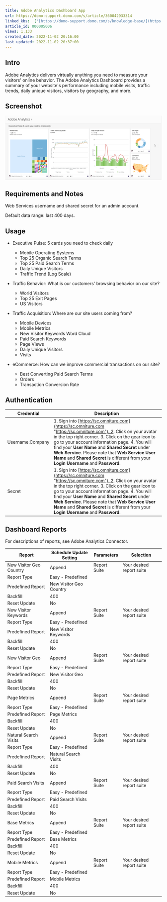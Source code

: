 ```yaml
---
title: Adobe Analytics Dashboard App
url: https://domo-support.domo.com/s/article/360042933314
linked_kbs:  ['[https://domo-support.domo.com/s/knowledge-base/](https://domo-support.domo.com/s/knowledge-base/)', '[https://domo-support.domo.com/s/](https://domo-support.domo.com/s/)', '[https://domo-support.domo.com/s/topic/0TO5w000000ZampGAC](https://domo-support.domo.com/s/topic/0TO5w000000ZampGAC)', '[https://domo-support.domo.com/s/topic/0TO5w000000Zan9GAC](https://domo-support.domo.com/s/topic/0TO5w000000Zan9GAC)', '[https://domo-support.domo.com/s/article/360042933314](https://domo-support.domo.com/s/article/360042933314)', '[https://domo-support.domo.com/s/topic/0TO5w000000Zan9GAC/available-apps](https://domo-support.domo.com/s/topic/0TO5w000000Zan9GAC/available-apps)', '[https://domo-support.domo.com/s/article/360043429933](https://domo-support.domo.com/s/article/360043429933)', '[https://domo-support.domo.com/s/article/360043429953](https://domo-support.domo.com/s/article/360043429953)', '[https://domo-support.domo.com/s/article/360042925494](https://domo-support.domo.com/s/article/360042925494)', '[https://domo-support.domo.com/s/article/360043429913](https://domo-support.domo.com/s/article/360043429913)', '[https://domo-support.domo.com/s/article/4408174643607](https://domo-support.domo.com/s/article/4408174643607)', '[https://domo-support.domo.com/s/login/](https://domo-support.domo.com/s/login/)']
article_id: 000005006
views: 1,133
created_date: 2022-11-02 20:16:00
last updated: 2022-11-02 20:37:00
---
```




Intro
-----


Adobe Analytics delivers virtually anything you need to measure your visitors' online behavior. The Adobe Analytics Dashboard provides a summary of your website's performance including mobile visits, traffic trends, daily unique visitors, visitors by geography, and more.


Screenshot
----------


![adobe_analytics_qs.png](adobe_analytics_qs.png)


Requirements and Notes
----------------------


Web Services username and shared secret for an admin account.


Default data range: last 400 days.


Usage
-----


* Executive Pulse: 5 cards you need to check daily


	+ Mobile Operating Systems
	+ Top 25 Organic Search Terms
	+ Top 25 Paid Search Terms
	+ Daily Unique Visitors
	+ Traffic Trend (Log Scale)
* Traffic Behavior: What is our customers' browsing behavior on our site?


	+ World Visitors
	+ Top 25 Exit Pages
	+ US Visitors
* Traffic Acquisition: Where are our site users coming from?


	+ Mobile Devices
	+ Mobile Metrics
	+ New Visitor Keywords Word Cloud
	+ Paid Search Keywords
	+ Page Views
	+ Daily Unique Visitors
	+ Visits
* eCommerce: How can we improve commercial transactions on our site?


	+ Best Converting Paid Search Terms
	+ Orders
	+ Transaction Conversion Rate


Authentication
--------------




| Credential | Description |
| --- | --- |
| Username:Company | 1. Sign into [https://sc.omniture.com](https://sc.omniture.com "https://sc.omniture.com"). 2. Click on your avatar in the top right corner. 3. Click on the gear icon to go to your account information page. 4. You will find your **User Name** and **Shared Secret** under **Web Service**. Please note that **Web Service User Name** and **Shared Secret** is different from your **Login Username** and **Password**. |
| Secret | 1. Sign into [https://sc.omniture.com](https://sc.omniture.com "https://sc.omniture.com"). 2. Click on your avatar in the top right corner. 3. Click on the gear icon to go to your account information page. 4. You will find your **User Name** and **Shared Secret** under **Web Service**. Please note that **Web Service User Name** and **Shared Secret** is different from your **Login Username** and **Password**. |


Dashboard Reports
-----------------


For descriptions of reports, see Adobe Analytics Connector.




| Report | Schedule Update Setting | Parameters | Selection |
| --- | --- | --- | --- |
| New Visitor Geo Country | Append | Report Suite | Your desired report suite |
| Report Type | Easy - Predefined |
| Predefined Report | New Visitor Geo Country |
| Backfill | 400 |
| Reset Update | No |
| New Visitor Keywords | Append | Report Suite | Your desired report suite |
| Report Type | Easy - Predefined |
| Predefined Report | New Visitor Keywords |
| Backfill | 400 |
| Reset Update | No |
| New Visitor Geo | Append | Report Suite | Your desired report suite |
| Report Type | Easy - Predefined |
| Predefined Report | New Visitor Geo |
| Backfill | 400 |
| Reset Update | No |
| Page Metrics | Append | Report Suite | Your desired report suite |
| Report Type | Easy - Predefined |
| Predefined Report | Page Metrics |
| Backfill | 400 |
| Reset Update | No |
| Natural Search Visits | Append | Report Suite | Your desired report suite |
| Report Type | Easy - Predefined |
| Predefined Report | Natural Search Visits |
| Backfill | 400 |
| Reset Update | No |
| Paid Search Visits | Append | Report Suite | Your desired report suite |
| Report Type | Easy - Predefined |
| Predefined Report | Paid Search Visits |
| Backfill | 400 |
| Reset Update | No |
| Base Metrics | Append | Report Suite | Your desired report suite |
| Report Type | Easy - Predefined |
| Predefined Report | Base Metrics |
| Backfill | 400 |
| Reset Update | No |
| Mobile Metrics | Append | Report Suite | Your desired report suite |
| Report Type | Easy - Predefined |
| Predefined Report | Mobile Metrics |
| Backfill | 400 |
| Reset Update | No |


